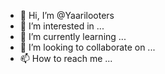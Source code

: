 - 👋 Hi, I’m @Yaarilooters
- 👀 I’m interested in ...
- 🌱 I’m currently learning ...
- 💞️ I’m looking to collaborate on ...
- 📫 How to reach me ...

<!---
Yaarilooters/Yaarilooters is a ✨ special ✨ repository because its `README.md` (this file) appears on your GitHub profile.
You can click the Preview link to take a look at your changes.
--->
